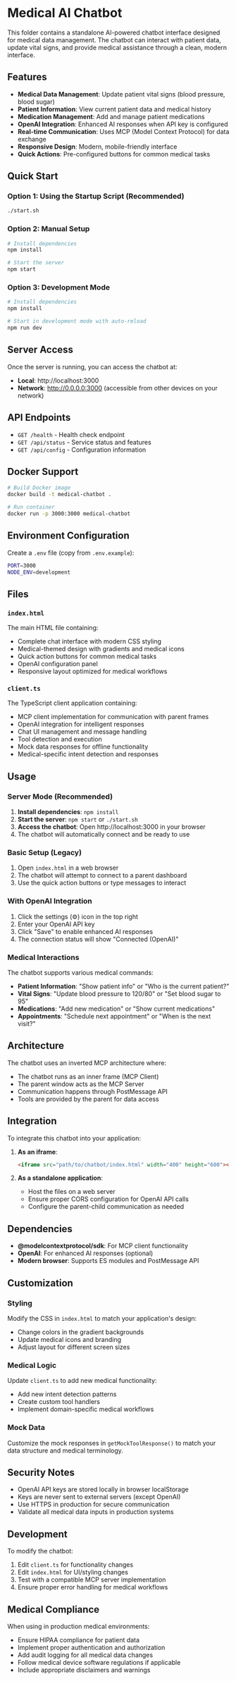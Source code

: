# Medical AI Chatbot

This folder contains a standalone AI-powered chatbot interface designed for medical data management. The chatbot can interact with patient data, update vital signs, and provide medical assistance through a clean, modern interface.

## Features

- **Medical Data Management**: Update patient vital signs (blood pressure, blood sugar)
- **Patient Information**: View current patient data and medical history
- **Medication Management**: Add and manage patient medications
- **OpenAI Integration**: Enhanced AI responses when API key is configured
- **Real-time Communication**: Uses MCP (Model Context Protocol) for data exchange
- **Responsive Design**: Modern, mobile-friendly interface
- **Quick Actions**: Pre-configured buttons for common medical tasks

## Quick Start

### Option 1: Using the Startup Script (Recommended)

```bash
./start.sh
```

### Option 2: Manual Setup

```bash
# Install dependencies
npm install

# Start the server
npm start
```

### Option 3: Development Mode

```bash
# Install dependencies
npm install

# Start in development mode with auto-reload
npm run dev
```

## Server Access

Once the server is running, you can access the chatbot at:

- **Local**: http://localhost:3000
- **Network**: http://0.0.0.0:3000 (accessible from other devices on your network)

## API Endpoints

- `GET /health` - Health check endpoint
- `GET /api/status` - Service status and features
- `GET /api/config` - Configuration information

## Docker Support

```bash
# Build Docker image
docker build -t medical-chatbot .

# Run container
docker run -p 3000:3000 medical-chatbot
```

## Environment Configuration

Create a `.env` file (copy from `.env.example`):

```bash
PORT=3000
NODE_ENV=development
```

## Files

### `index.html`

The main HTML file containing:

- Complete chat interface with modern CSS styling
- Medical-themed design with gradients and medical icons
- Quick action buttons for common medical tasks
- OpenAI configuration panel
- Responsive layout optimized for medical workflows

### `client.ts`

The TypeScript client application containing:

- MCP client implementation for communication with parent frames
- OpenAI integration for intelligent responses
- Chat UI management and message handling
- Tool detection and execution
- Mock data responses for offline functionality
- Medical-specific intent detection and responses

## Usage

### Server Mode (Recommended)

1. **Install dependencies**: `npm install`
2. **Start the server**: `npm start` or `./start.sh`
3. **Access the chatbot**: Open http://localhost:3000 in your browser
4. The chatbot will automatically connect and be ready to use

### Basic Setup (Legacy)

1. Open `index.html` in a web browser
2. The chatbot will attempt to connect to a parent dashboard
3. Use the quick action buttons or type messages to interact

### With OpenAI Integration

1. Click the settings (⚙️) icon in the top right
2. Enter your OpenAI API key
3. Click "Save" to enable enhanced AI responses
4. The connection status will show "Connected (OpenAI)"

### Medical Interactions

The chatbot supports various medical commands:

- **Patient Information**: "Show patient info" or "Who is the current patient?"
- **Vital Signs**: "Update blood pressure to 120/80" or "Set blood sugar to 95"
- **Medications**: "Add new medication" or "Show current medications"
- **Appointments**: "Schedule next appointment" or "When is the next visit?"

## Architecture

The chatbot uses an inverted MCP architecture where:

- The chatbot runs as an inner frame (MCP Client)
- The parent window acts as the MCP Server
- Communication happens through PostMessage API
- Tools are provided by the parent for data access

## Integration

To integrate this chatbot into your application:

1. **As an iframe**:

   ```html
   <iframe src="path/to/chatbot/index.html" width="400" height="600"></iframe>
   ```

2. **As a standalone application**:
   - Host the files on a web server
   - Ensure proper CORS configuration for OpenAI API calls
   - Configure the parent-child communication as needed

## Dependencies

- **@modelcontextprotocol/sdk**: For MCP client functionality
- **OpenAI**: For enhanced AI responses (optional)
- **Modern browser**: Supports ES modules and PostMessage API

## Customization

### Styling

Modify the CSS in `index.html` to match your application's design:

- Change colors in the gradient backgrounds
- Update medical icons and branding
- Adjust layout for different screen sizes

### Medical Logic

Update `client.ts` to add new medical functionality:

- Add new intent detection patterns
- Create custom tool handlers
- Implement domain-specific medical workflows

### Mock Data

Customize the mock responses in `getMockToolResponse()` to match your data structure and medical terminology.

## Security Notes

- OpenAI API keys are stored locally in browser localStorage
- Keys are never sent to external servers (except OpenAI)
- Use HTTPS in production for secure communication
- Validate all medical data inputs in production systems

## Development

To modify the chatbot:

1. Edit `client.ts` for functionality changes
2. Edit `index.html` for UI/styling changes
3. Test with a compatible MCP server implementation
4. Ensure proper error handling for medical workflows

## Medical Compliance

When using in production medical environments:

- Ensure HIPAA compliance for patient data
- Implement proper authentication and authorization
- Add audit logging for all medical data changes
- Follow medical device software regulations if applicable
- Include appropriate disclaimers and warnings
